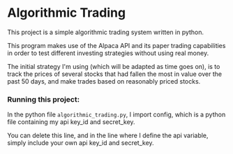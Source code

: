 # Algorithmic Trading

This project is a simple algorithmic trading system written in python.

This program makes use of the Alpaca API and its paper trading capabilities in order to test different investing strategies without using real money.

The initial strategy I'm using (which will be adapted as time goes on), is to track the prices of several stocks that had fallen the most in value over the past 50 days, and make trades based on reasonably priced stocks.

### Running this project:

In the python file `algorithmic_trading.py`, I import config, which is a python file containing my api key_id and secret_key.

You can delete this line, and in the line where I define the api variable, simply include your own api key_id and secret_key.
